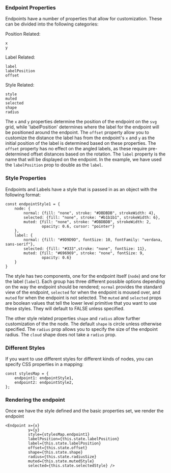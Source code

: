 ### Endpoint Properties

Endpoints have a number of properties that allow for customization.  These can be divided into the following categories:

Position Related:
	
	x
	y

Label Related:
	
	label
	labelPosition
	offset

Style Related:
	
	style
	muted
	selected
	shape
	radius

The `x` and `y` properties determine the position of the endpoint on the `svg` grid, while 'labelPosition' determines where the label for the endpoint will be positioned around the endpoint.  The `offset` property allow you to customize the distance the label has from the endpoint's `x` and `y` as the initial position of the label is determined based on these properties.  The `offset` property has no effect on the angled labels, as these require pre-determined offset distances based on the rotation.  The `label` property is the name that will be displayed on the endpoint.  In the example, we have used the `labelPosition` prop to double as the `label`.

### Style Properties

Endpoints and Labels have a style that is passed in as an object with the following format:

	const endpointStyle1 = {
	    node: {
	        normal: {fill: "none", stroke: "#DBDBDB", strokeWidth: 4},
	        selected: {fill: "none", stroke: "#b1b1b1", strokeWidth: 6},
	        muted: {fill: "none", stroke: "#DBDBDB", strokeWidth: 2,
	                opacity: 0.6, cursor: "pointer"}
	    },
	    label: {
	        normal: {fill: "#9D9D9D", fontSize: 10, fontFamily: "verdana, sans-serif"},
	        selected: {fill: "#333",stroke: "none", fontSize: 11},
	        muted: {fill: "#696969", stroke: "none", fontSize: 9,
	                opacity: 0.6}
	    }
	}

The style has two components, one for the endpoint itself (`node`) and one for the label (`label`).  Each group has three different possible options depending on the way the endpoint should be rendered; `normal` provides the standard view of the endpoint, `selected` for when the endpoint is moused over, and `muted` for when the endpoint is not selected.  The `muted` and `selected` props are boolean values that tell the lower level primitive that you want to use these styles.  They will default to FALSE unless specified.

The other style related properties `shape` and `radius` allow further customization of the the node.  The default `shape` is circle unless otherwise specified.  The `radius` prop allows you to specify the size of the endpoint radius.  The `cloud` shape does not take a `radius` prop.

### Different Styles

If you want to use different styles for different kinds of nodes, you can specify CSS properties in a mapping:

	const stylesMap = {
	    endpoint1: endpointStyle1,
	    endpoint2: endpointStyle2,
	};

### Rendering the endpoint

Once we have the style defined and the basic properties set, we render the endpoint

	<Endpoint x={x}
          	  y={y}
          	  style={stylesMap.endpoint1}
              labelPosition={this.state.labelPosition}
              label={this.state.labelPosition}
              offset={this.state.offset}
              shape={this.state.shape}
              radius={this.state.radiusSize}
              muted={this.state.mutedStyle}
              selected={this.state.selectedStyle} />


